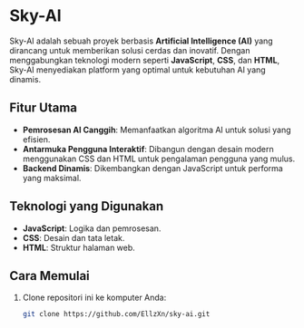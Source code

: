 # Sky-AI

Sky-AI adalah sebuah proyek berbasis **Artificial Intelligence (AI)** yang dirancang untuk memberikan solusi cerdas dan inovatif. Dengan menggabungkan teknologi modern seperti **JavaScript**, **CSS**, dan **HTML**, Sky-AI menyediakan platform yang optimal untuk kebutuhan AI yang dinamis.

## Fitur Utama

- **Pemrosesan AI Canggih**: Memanfaatkan algoritma AI untuk solusi yang efisien.
- **Antarmuka Pengguna Interaktif**: Dibangun dengan desain modern menggunakan CSS dan HTML untuk pengalaman pengguna yang mulus.
- **Backend Dinamis**: Dikembangkan dengan JavaScript untuk performa yang maksimal.

## Teknologi yang Digunakan

- **JavaScript**: Logika dan pemrosesan.
- **CSS**: Desain dan tata letak.
- **HTML**: Struktur halaman web.

## Cara Memulai

1. Clone repositori ini ke komputer Anda:
   ```bash
   git clone https://github.com/EllzXn/sky-ai.git
